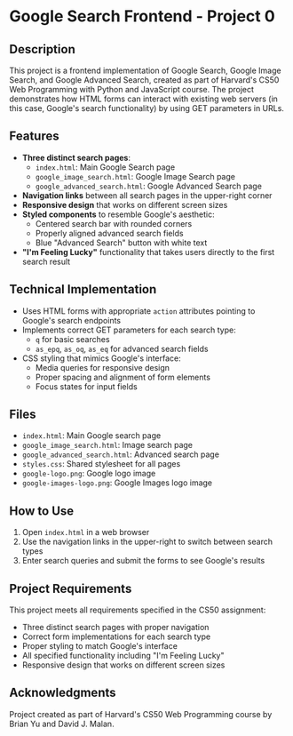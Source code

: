 # Google Search Frontend - Project 0

## Description
This project is a frontend implementation of Google Search, Google Image Search, and Google Advanced Search, created as part of Harvard's CS50 Web Programming with Python and JavaScript course. The project demonstrates how HTML forms can interact with existing web servers (in this case, Google's search functionality) by using GET parameters in URLs.

## Features
- **Three distinct search pages**:
  - `index.html`: Main Google Search page
  - `google_image_search.html`: Google Image Search page
  - `google_advanced_search.html`: Google Advanced Search page
- **Navigation links** between all search pages in the upper-right corner
- **Responsive design** that works on different screen sizes
- **Styled components** to resemble Google's aesthetic:
  - Centered search bar with rounded corners
  - Properly aligned advanced search fields
  - Blue "Advanced Search" button with white text
- **"I'm Feeling Lucky"** functionality that takes users directly to the first search result

## Technical Implementation
- Uses HTML forms with appropriate `action` attributes pointing to Google's search endpoints
- Implements correct GET parameters for each search type:
  - `q` for basic searches
  - `as_epq`, `as_oq`, `as_eq` for advanced search fields
- CSS styling that mimics Google's interface:
  - Media queries for responsive design
  - Proper spacing and alignment of form elements
  - Focus states for input fields

## Files
- `index.html`: Main Google search page
- `google_image_search.html`: Image search page
- `google_advanced_search.html`: Advanced search page
- `styles.css`: Shared stylesheet for all pages
- `google-logo.png`: Google logo image
- `google-images-logo.png`: Google Images logo image

## How to Use
1. Open `index.html` in a web browser
2. Use the navigation links in the upper-right to switch between search types
3. Enter search queries and submit the forms to see Google's results

## Project Requirements
This project meets all requirements specified in the CS50 assignment:
- Three distinct search pages with proper navigation
- Correct form implementations for each search type
- Proper styling to match Google's interface
- All specified functionality including "I'm Feeling Lucky"
- Responsive design that works on different screen sizes

## Acknowledgments
Project created as part of Harvard's CS50 Web Programming course by Brian Yu and David J. Malan.